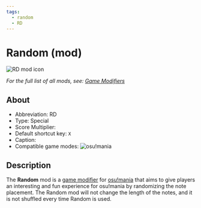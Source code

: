 ```yaml
---
tags:
  - random
  - RD
---
```


<!-- this article is a stub -->

<!--TO-DO:
- replace placeholders -->

# Random (mod)

![RD mod icon](/wiki/shared/mods/RD.png "Random (RD) mod icon")

*For the full list of all mods, see: [Game Modifiers](/wiki/Game_Modifiers)*

## About

- Abbreviation: RD
- Type: Special
- Score Multiplier: <!--placeholder (numbers may vary from game mode to game mode -->
- Default shortcut key: `X`
- Caption: <!--placeholder-->
- Compatible game modes: ![][o!m]

## Description

<!-- image "Comparison between original (left), Random only (middle), and Random with Co-Op (right) for osu!mania-specific (top) and non-specific (bottom)" -->

The **Random** mod is a [game modifier](/wiki/Game_Modifiers) for [osu!mania](/wiki/Game_Modes/osu!mania) that aims to give players an interesting and fun experience for osu!mania by randomizing the note placement. The Random mod will not change the length of the notes, and it is not shuffled every time Random is used. 

[o!m]: /wiki/shared/mode/mania.png "osu!mania"

